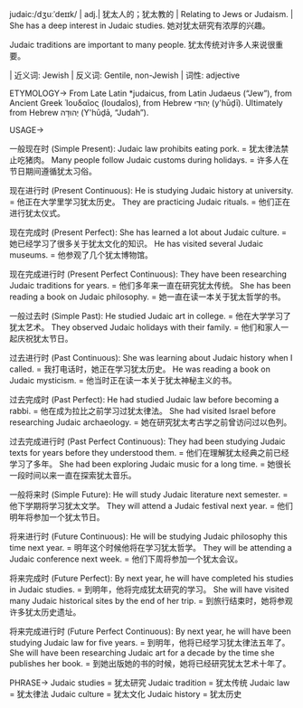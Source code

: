 judaic:/dʒuːˈdeɪɪk/ | adj.| 犹太人的；犹太教的 | Relating to Jews or Judaism. |  She has a deep interest in Judaic studies. 她对犹太研究有浓厚的兴趣。

Judaic traditions are important to many people. 犹太传统对许多人来说很重要。


| 近义词: Jewish | 反义词: Gentile, non-Jewish | 词性: adjective


ETYMOLOGY->
From Late Latin *judaicus, from Latin Judaeus (“Jew”), from Ancient Greek Ἰουδαῖος (Ioudaîos), from Hebrew יְהוּדִי‎ (y'hūḏī). Ultimately from Hebrew יְהוּדָה‎ (Y'hūḏā, “Judah”).


USAGE->

一般现在时 (Simple Present):
Judaic law prohibits eating pork. = 犹太律法禁止吃猪肉。
Many people follow Judaic customs during holidays. = 许多人在节日期间遵循犹太习俗。

现在进行时 (Present Continuous):
He is studying Judaic history at university. = 他正在大学里学习犹太历史。
They are practicing Judaic rituals. = 他们正在进行犹太仪式。

现在完成时 (Present Perfect):
She has learned a lot about Judaic culture. = 她已经学习了很多关于犹太文化的知识。
He has visited several Judaic museums. = 他参观了几个犹太博物馆。

现在完成进行时 (Present Perfect Continuous):
They have been researching Judaic traditions for years. = 他们多年来一直在研究犹太传统。
She has been reading a book on Judaic philosophy. = 她一直在读一本关于犹太哲学的书。


一般过去时 (Simple Past):
He studied Judaic art in college. = 他在大学学习了犹太艺术。
They observed Judaic holidays with their family. = 他们和家人一起庆祝犹太节日。

过去进行时 (Past Continuous):
She was learning about Judaic history when I called. = 我打电话时，她正在学习犹太历史。
He was reading a book on Judaic mysticism. = 他当时正在读一本关于犹太神秘主义的书。

过去完成时 (Past Perfect):
He had studied Judaic law before becoming a rabbi. = 他在成为拉比之前学习过犹太律法。
She had visited Israel before researching Judaic archaeology. = 她在研究犹太考古学之前曾访问过以色列。

过去完成进行时 (Past Perfect Continuous):
They had been studying Judaic texts for years before they understood them. = 他们在理解犹太经典之前已经学习了多年。
She had been exploring Judaic music for a long time. = 她很长一段时间以来一直在探索犹太音乐。

一般将来时 (Simple Future):
He will study Judaic literature next semester. = 他下学期将学习犹太文学。
They will attend a Judaic festival next year. = 他们明年将参加一个犹太节日。


将来进行时 (Future Continuous):
He will be studying Judaic philosophy this time next year. = 明年这个时候他将在学习犹太哲学。
They will be attending a Judaic conference next week. = 他们下周将参加一个犹太会议。


将来完成时 (Future Perfect):
By next year, he will have completed his studies in Judaic studies. = 到明年，他将完成犹太研究的学习。
She will have visited many Judaic historical sites by the end of her trip. = 到旅行结束时，她将参观许多犹太历史遗址。


将来完成进行时 (Future Perfect Continuous):
By next year, he will have been studying Judaic law for five years. = 到明年，他将已经学习犹太律法五年了。
She will have been researching Judaic art for a decade by the time she publishes her book. = 到她出版她的书的时候，她将已经研究犹太艺术十年了。


PHRASE->
Judaic studies = 犹太研究
Judaic tradition = 犹太传统
Judaic law = 犹太律法
Judaic culture = 犹太文化
Judaic history = 犹太历史
